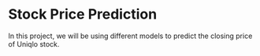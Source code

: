 # Stock Price Prediction

In this project, we will be using different models to predict the closing price of Uniqlo stock.